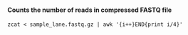 #### Counts the number of reads in compressed FASTQ file
```
zcat < sample_lane.fastq.gz | awk '{i++}END{print i/4}'
```
